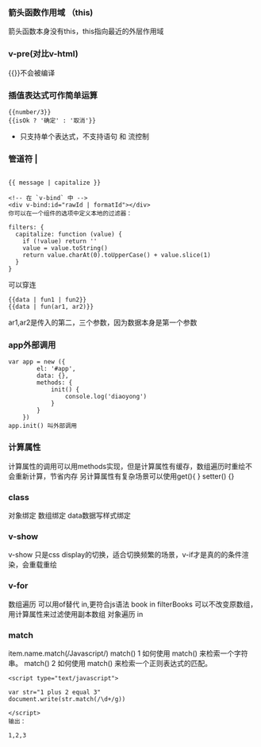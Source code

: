 ### 箭头函数作用域 （this)

箭头函数本身没有this，this指向最近的外层作用域

### v-pre(对比v-html)
{{}}不会被编译

### 插值表达式可作简单运算
``` 
{{number/3}}
{{isOk ? '确定' : '取消'}}
```
- 只支持单个表达式，不支持语句 和 流控制

### 管道符 |
```

{{ message | capitalize }}

<!-- 在 `v-bind` 中 -->
<div v-bind:id="rawId | formatId"></div>
你可以在一个组件的选项中定义本地的过滤器：

filters: {
  capitalize: function (value) {
    if (!value) return ''
    value = value.toString()
    return value.charAt(0).toUpperCase() + value.slice(1)
  }
}
```
可以穿连
```
{{data | fun1 | fun2}}
{{data | fun(ar1, ar2)}}
```
ar1,ar2是传入的第二，三个参数，因为数据本身是第一个参数

### app外部调用
```
var app = new ({
		el: '#app',
		data: {},
		methods: {
			init() {
				console.log('diaoyong')
			}
		}
	})
app.init() 叫外部调用
```
### 计算属性
计算属性的调用可以用methods实现，但是计算属性有缓存，数组遍历时重绘不会重新计算，节省内存
另计算属性有复杂场景可以使用get(){ }  setter() {}
### class
对象绑定
数组绑定
data数据写样式绑定
### v-show
v-show 只是css display的切换，适合切换频繁的场景，v-if才是真的的条件渲染，会重载重绘
### v-for
数组遍历 可以用of替代 in,更符合js语法
book in filterBooks
可以不改变原数组，用计算属性来过滤使用副本数组
对象遍历 in
### match
item.name.match(/Javascript/)
match() 1
如何使用 match() 来检索一个字符串。
match() 2
如何使用 match() 来检索一个正则表达式的匹配。
``` 
<script type="text/javascript">

var str="1 plus 2 equal 3"
document.write(str.match(/\d+/g))

</script>
输出：

1,2,3
```